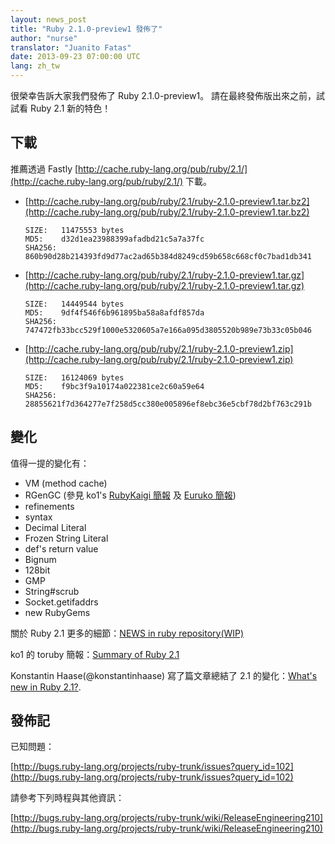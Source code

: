 ```yaml
---
layout: news_post
title: "Ruby 2.1.0-preview1 發佈了"
author: "nurse"
translator: "Juanito Fatas"
date: 2013-09-23 07:00:00 UTC
lang: zh_tw
---
```


很榮幸告訴大家我們發佈了 Ruby 2.1.0-preview1。
請在最終發佈版出來之前，試試看 Ruby 2.1 新的特色！

## 下載

推薦透過 Fastly [http://cache.ruby-lang.org/pub/ruby/2.1/](http://cache.ruby-lang.org/pub/ruby/2.1/) 下載。

* [http://cache.ruby-lang.org/pub/ruby/2.1/ruby-2.1.0-preview1.tar.bz2](http://cache.ruby-lang.org/pub/ruby/2.1/ruby-2.1.0-preview1.tar.bz2)

      SIZE:   11475553 bytes
      MD5:    d32d1ea23988399afadbd21c5a7a37fc
      SHA256: 860b90d28b214393fd9d77ac2ad65b384d8249cd59b658c668cf0c7bad1db341

* [http://cache.ruby-lang.org/pub/ruby/2.1/ruby-2.1.0-preview1.tar.gz](http://cache.ruby-lang.org/pub/ruby/2.1/ruby-2.1.0-preview1.tar.gz)

      SIZE:   14449544 bytes
      MD5:    9df4f546f6b961895ba58a8afdf857da
      SHA256: 747472fb33bcc529f1000e5320605a7e166a095d3805520b989e73b33c05b046

* [http://cache.ruby-lang.org/pub/ruby/2.1/ruby-2.1.0-preview1.zip](http://cache.ruby-lang.org/pub/ruby/2.1/ruby-2.1.0-preview1.zip)

      SIZE:   16124069 bytes
      MD5:    f9bc3f9a10174a022381ce2c60a59e64
      SHA256: 28855621f7d364277e7f258d5cc380e005896ef8ebc36e5cbf78d2bf763c291b

## 變化

值得一提的變化有：

* VM (method cache)
* RGenGC (參見 ko1's [RubyKaigi 簡報](http://rubykaigi.org/2013/talk/S73) 及 [Euruko 簡報](http://www.atdot.net/~ko1/activities/Euruko2013-ko1.pdf))
* refinements
* syntax
* Decimal Literal
* Frozen String Literal
* def's return value
* Bignum
* 128bit
* GMP
* String#scrub
* Socket.getifaddrs
* new RubyGems

關於 Ruby 2.1 更多的細節：[NEWS in ruby repository(WIP)](https://github.com/ruby/ruby/blob/trunk/NEWS)

ko1 的 toruby 簡報：[Summary of Ruby 2.1](http://www.atdot.net/~ko1/activities/toruby05-ko1.pdf)

Konstantin Haase(@konstantinhaase) 寫了篇文章總結了 2.1 的變化：[What's new in Ruby 2.1?](http://rkh.im/ruby-2.1).

## 發佈記

已知問題：

[http://bugs.ruby-lang.org/projects/ruby-trunk/issues?query_id=102](http://bugs.ruby-lang.org/projects/ruby-trunk/issues?query_id=102)

請參考下列時程與其他資訊：

[http://bugs.ruby-lang.org/projects/ruby-trunk/wiki/ReleaseEngineering210](http://bugs.ruby-lang.org/projects/ruby-trunk/wiki/ReleaseEngineering210)
